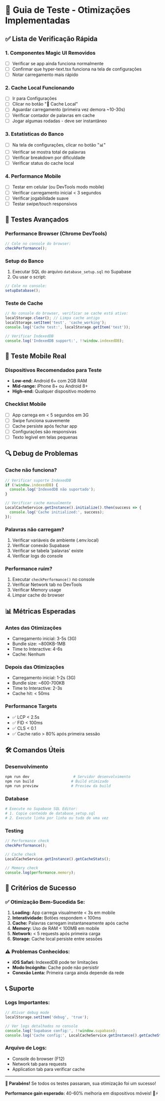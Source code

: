 # 🚀 Guia de Teste - Otimizações Implementadas

## ✅ Lista de Verificação Rápida

### 1. **Componentes Magic UI Removidos**
- [ ] Verificar se app ainda funciona normalmente
- [ ] Confirmar que hyper-text.tsx funciona na tela de configurações
- [ ] Notar carregamento mais rápido

### 2. **Cache Local Funcionando**
- [ ] Ir para Configurações
- [ ] Clicar no botão "💾 Cache Local"
- [ ] Aguardar carregamento (primeira vez demora ~10-30s)
- [ ] Verificar contador de palavras em cache
- [ ] Jogar algumas rodadas - deve ser instantâneo

### 3. **Estatísticas do Banco**
- [ ] Na tela de configurações, clicar no botão "📊"
- [ ] Verificar se mostra total de palavras
- [ ] Verificar breakdown por dificuldade
- [ ] Verificar status do cache local

### 4. **Performance Mobile**
- [ ] Testar em celular (ou DevTools modo mobile)
- [ ] Verificar carregamento inicial < 3 segundos
- [ ] Verificar jogabilidade suave
- [ ] Testar swipe/touch responsivos

## 🧪 Testes Avançados

### Performance Browser (Chrome DevTools)
```javascript
// Cole no console do browser:
checkPerformance();
```

### Setup do Banco
1. Executar SQL do arquivo `database_setup.sql` no Supabase
2. Ou usar o script: 
```javascript
// Cole no console:
setupDatabase();
```

### Teste de Cache
```javascript
// No console do browser, verificar se cache está ativo:
localStorage.clear(); // Limpa cache antigo
localStorage.setItem('test', 'cache_working');
console.log('Cache test:', localStorage.getItem('test'));

// Verificar IndexedDB
console.log('IndexedDB support:', !!window.indexedDB);
```

## 📱 Teste Mobile Real

### Dispositivos Recomendados para Teste
- **Low-end:** Android 6+ com 2GB RAM
- **Mid-range:** iPhone 8+ ou Android 8+  
- **High-end:** Qualquer dispositivo moderno

### Checklist Mobile
- [ ] App carrega em < 5 segundos em 3G
- [ ] Swipe funciona suavemente
- [ ] Cache persiste após fechar app
- [ ] Configurações são responsivas
- [ ] Texto legível em telas pequenas

## 🔍 Debug de Problemas

### Cache não funciona?
```javascript
// Verificar suporte IndexedDB
if (!window.indexedDB) {
  console.log('IndexedDB não suportado');
}

// Verificar cache manualmente
LocalCacheService.getInstance().initialize().then(success => {
  console.log('Cache initialized:', success);
});
```

### Palavras não carregam?
1. Verificar variáveis de ambiente (.env.local)
2. Verificar conexão Supabase
3. Verificar se tabela 'palavras' existe
4. Verificar logs do console

### Performance ruim?
1. Executar `checkPerformance()` no console
2. Verificar Network tab no DevTools
3. Verificar Memory usage
4. Limpar cache do browser

## 📊 Métricas Esperadas

### Antes das Otimizações
- Carregamento inicial: 3-5s (3G)
- Bundle size: ~800KB-1MB
- Time to Interactive: 4-6s
- Cache: Nenhum

### Depois das Otimizações
- Carregamento inicial: 1-2s (3G)
- Bundle size: ~600-700KB  
- Time to Interactive: 2-3s
- Cache hit: < 50ms

### Performance Targets
- ✅ LCP < 2.5s
- ✅ FID < 100ms  
- ✅ CLS < 0.1
- ✅ Cache ratio > 80% após primeira sessão

## 🛠️ Comandos Úteis

### Desenvolvimento
```bash
npm run dev                    # Servidor desenvolvimento
npm run build                 # Build otimizado
npm run preview               # Preview da build
```

### Database
```bash
# Execute no Supabase SQL Editor:
# 1. Copie conteúdo de database_setup.sql
# 2. Execute linha por linha ou tudo de uma vez
```

### Testing
```javascript
// Performance check
checkPerformance();

// Cache check  
LocalCacheService.getInstance().getCacheStats();

// Memory check
console.log(performance.memory);
```

## 🎯 Critérios de Sucesso

### ✅ Otimização Bem-Sucedida Se:
1. **Loading:** App carrega visualmente < 3s em mobile
2. **Interatividade:** Botões respondem < 100ms
3. **Cache:** Palavras carregam instantaneamente após cache
4. **Memory:** Uso de RAM < 100MB em mobile
5. **Network:** < 5 requests após primeira carga
6. **Storage:** Cache local persiste entre sessões

### ⚠️ Problemas Conhecidos:
- **iOS Safari:** IndexedDB pode ter limitações
- **Modo Incógnito:** Cache pode não persistir
- **Conexão Lenta:** Primeira carga ainda depende da rede

## 📞 Suporte

### Logs Importantes:
```javascript
// Ativar debug mode
localStorage.setItem('debug', 'true');

// Ver logs detalhados no console
console.log('Supabase config:', !!window.supabase);
console.log('Cache config:', LocalCacheService.getInstance().getCacheStats());
```

### Arquivo de Logs:
- Console do browser (F12)
- Network tab para requests
- Application tab para verificar cache

---

**🎉 Parabéns!** Se todos os testes passaram, sua otimização foi um sucesso!

**Performance gain esperado:** 40-60% melhoria em dispositivos móveis! 📱⚡
